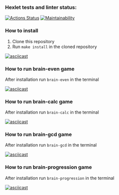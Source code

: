 ### Hexlet tests and linter status:
[![Actions Status](https://github.com/Paspr/frontend-project-44/workflows/hexlet-check/badge.svg)](https://github.com/Paspr/frontend-project-44/actions)
[![Maintainability](https://api.codeclimate.com/v1/badges/e3a248f767d87559cd86/maintainability)](https://codeclimate.com/github/Paspr/frontend-project-44/maintainability)

### How to install  
1. Clone this repository
2. Run `make install` in the cloned repository  

[![asciicast](https://asciinema.org/a/NBCrZHTf4DJIRLW2clpkJPInB.svg)](https://asciinema.org/a/NBCrZHTf4DJIRLW2clpkJPInB)

### How to run brain-even game  

After installation run `brain-even` in the terminal  

[![asciicast](https://asciinema.org/a/KK4iuX68K3XdxrUzPD19FRK3H.svg)](https://asciinema.org/a/KK4iuX68K3XdxrUzPD19FRK3H)

### How to run brain-calc game  

After installation run `brain-calc` in the terminal  

[![asciicast](https://asciinema.org/a/71wD0ALIIvmnq55HrkriCAubB.svg)](https://asciinema.org/a/71wD0ALIIvmnq55HrkriCAubB)

### How to run brain-gcd game  

After installation run `brain-gcd` in the terminal  

[![asciicast](https://asciinema.org/a/eaV1lqas9cbPqQvknbuXQA7Kf.svg)](https://asciinema.org/a/eaV1lqas9cbPqQvknbuXQA7Kf)

### How to run brain-progression game  

After installation run `brain-progression` in the terminal  

[![asciicast](https://asciinema.org/a/IC0RDVe3uV5zuJhq9cqklUslW.svg)](https://asciinema.org/a/IC0RDVe3uV5zuJhq9cqklUslW)